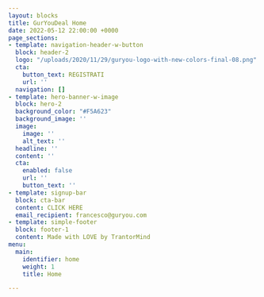 ```yaml
---
layout: blocks
title: GurYouDeal Home
date: 2022-05-12 22:00:00 +0000
page_sections:
- template: navigation-header-w-button
  block: header-2
  logo: "/uploads/2020/11/29/guryou-logo-with-new-colors-final-08.png"
  cta:
    button_text: REGISTRATI
    url: ''
  navigation: []
- template: hero-banner-w-image
  block: hero-2
  background_color: "#F5A623"
  background_image: ''
  image:
    image: ''
    alt_text: ''
  headline: ''
  content: ''
  cta:
    enabled: false
    url: ''
    button_text: ''
- template: signup-bar
  block: cta-bar
  content: CLICK HERE
  email_recipient: francesco@guryou.com
- template: simple-footer
  block: footer-1
  content: Made with LOVE by TrantorMind
menu:
  main:
    identifier: home
    weight: 1
    title: Home

---
```

